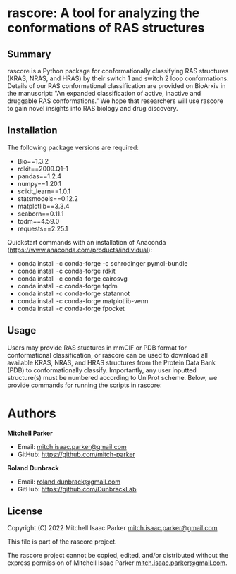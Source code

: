 # rascore: A tool for analyzing the conformations of RAS structures

## Summary

rascore is a Python package for conformationally classifying RAS structures (KRAS, NRAS, and HRAS) by their switch 1 and switch 2 loop conformations. Details of our RAS conformational classification are provided on BioArxiv in the manuscript: "An expanded classification of active, inactive and druggable RAS conformations." We hope that researchers will use rascore to gain novel insights into RAS biology and drug discovery. 

## Installation

The following package versions are required:

- Bio==1.3.2
- rdkit==2009.Q1-1
- pandas==1.2.4
- numpy==1.20.1
- scikit_learn==1.0.1
- statsmodels==0.12.2
- matplotlib==3.3.4
- seaborn==0.11.1
- tqdm==4.59.0
- requests==2.25.1

Quickstart commands with an installation of Anaconda (https://www.anaconda.com/products/individual):

- conda install -c conda-forge -c schrodinger pymol-bundle
- conda install -c conda-forge rdkit
- conda install -c conda-forge cairosvg 
- conda install -c conda-forge tqdm
- conda install -c conda-forge statannot 
- conda install -c conda-forge matplotlib-venn
- conda install -c conda-forge fpocket

## Usage

Users may provide RAS stuctures in mmCIF or PDB format for conformational classification, or rascore can be used to download all available KRAS, NRAS, and HRAS structures from the Protein Data Bank (PDB) to conformationally classify. Importantly, any user inputted structure(s) must be numbered according to UniProt scheme. Below, we provide commands for running the scripts in rascore:

# Authors

**Mitchell Parker**

- Email: mitch.isaac.parker@gmail.com
- GitHub: https://github.com/mitch-parker

**Roland Dunbrack**

- Email: roland.dunbrack@gmail.com
- GitHub: https://github.com/DunbrackLab

## License
Copyright (C) 2022 Mitchell Isaac Parker <mitch.isaac.parker@gmail.com>

This file is part of the rascore project.

The rascore project cannot be copied, edited, and/or distributed without the express
permission of Mitchell Isaac Parker <mitch.isaac.parker@gmail.com>.
